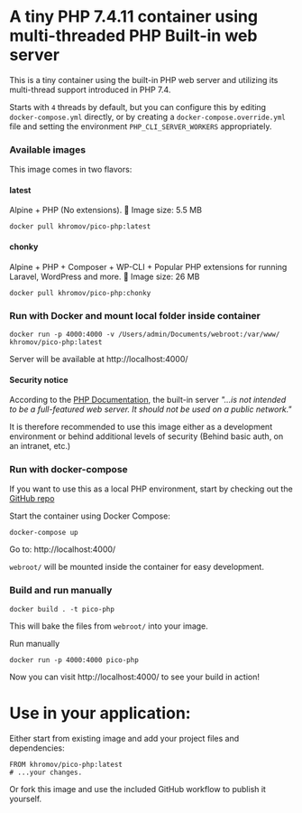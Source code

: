 # A tiny PHP 7.4.11 container using multi-threaded PHP Built-in web server

This is a tiny container using the built-in PHP web server and utilizing its multi-thread support introduced in PHP 7.4.

Starts with `4` threads by default, but you can configure this by editing `docker-compose.yml` directly, or by creating a `docker-compose.override.yml` file and setting the environment `PHP_CLI_SERVER_WORKERS` appropriately.

### Available images

This image comes in two flavors:

#### latest

Alpine + PHP (No extensions). 💪 Image size: 5.5 MB 

```
docker pull khromov/pico-php:latest
```

#### chonky

Alpine + PHP + Composer + WP-CLI + Popular PHP extensions for running Laravel, WordPress and more. 🍔 Image size: 26 MB

```
docker pull khromov/pico-php:chonky
```

### Run with Docker and mount local folder inside container

```
docker run -p 4000:4000 -v /Users/admin/Documents/webroot:/var/www/ khromov/pico-php:latest
```

Server will be available at http://localhost:4000/

#### Security notice

According to the [PHP Documentation](https://www.php.net/manual/en/features.commandline.webserver.php), the built-in server _"...is not intended to be a full-featured web server. It should not be used on a public network."_ 

It is therefore recommended to use this image either as a development environment or behind additional levels of security (Behind basic auth, on an intranet, etc.)

### Run with docker-compose

If you want to use this as a local PHP environment, start by checking out the [GitHub repo](https://github.com/khromov/docker-pico-php)

Start the container using Docker Compose:

```
docker-compose up
```

Go to: http://localhost:4000/

`webroot/` will be mounted inside the container for easy development.

### Build and run manually

```
docker build . -t pico-php
```

This will bake the files from `webroot/` into your image.

Run manually

```
docker run -p 4000:4000 pico-php
```

Now you can visit http://localhost:4000/ to see your build in action!

# Use in your application:

Either start from existing image and add your project files and dependencies:

```
FROM khromov/pico-php:latest
# ...your changes.
```

Or fork this image and use the included GitHub workflow to publish it yourself.
